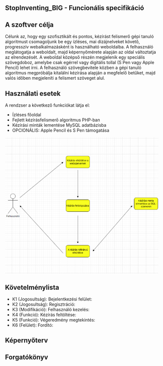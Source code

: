 ## StopInventing_BIG - Funcionális specifikáció

## A szoftver célja

Célunk az, hogy egy szofisztikált és pontos, kézírást felismerő gépi tanuló algoritmust
csomagoljunk be egy ízléses, mai dizájnelveket követő, progresszív webalkalmazásként is
használható weboldalba. A felhasználó meglátogatja a weboldalt, majd képernyőmérete alapján
az oldal változtatja az elrendezését. A weboldal középső részén megjelenik egy speciális
szövegdoboz, amelybe csak egérrel vagy digitális tollal (S Pen vagy Apple Pencil) lehet
írni. A felhasználó szövegbevitele közben a gépi tanuló algoritmus megpróbálja kitalálni
kézírása alapján a megfelelő betűket, majd valós időben megjeleníti a felismert szöveget alul.

## Használati esetek

A rendzser a következő funkciókat látja el:

- Ízléses főoldal
- Fejlett kézírásfelismerő algoritmus PHP-ban
- Kézírási minták lementése MySQL adatbázisba
- OPCIONÁLIS: Apple Pencil és S Pen támogatása

![Handw_MNIST](https://github.com/patakitamas2002/stopinventing_BIG/blob/main/Handw_MNIST.png)

## Követelménylista

+ K1 (Jogosultság): Bejelentkezési felület: 
+ K2 (Jogosultság): Regisztráció:
+ K3 (Modifikáció): Felhasználó kezelés:
+ K4 (Funkció): Kézírás feltöltése:
+ K5 (Funkció): Végeredmény megtekintés:
+ K6 (Felület): Fordító:

## Képernyőterv



## Forgatókönyv


